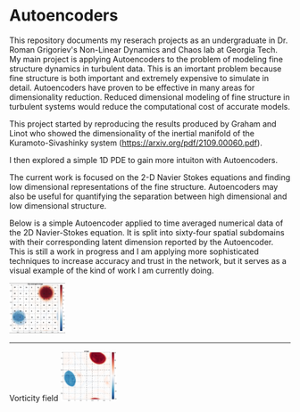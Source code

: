 # Autoencoders
This repository documents my reserach projects as an undergraduate in Dr. Roman Grigoriev's Non-Linear Dynamics and Chaos lab at Georgia Tech.
My main project is applying Autoencoders to the problem of modeling fine structure dynamics in turbulent data. This is an imortant problem because fine structure is both important and extremely expensive to simulate in detail. Autoencoders have proven to be effective in many areas for dimensionality reduction. Reduced dimensional modeling of fine structure in turbulent systems would reduce the computational cost of accurate models. 

This project started by reproducing the results produced by Graham and Linot who showed the dimensionality of the inertial manifold of the Kuramoto-Sivashinky system (https://arxiv.org/pdf/2109.00060.pdf).

I then explored a simple 1D PDE to gain more intuiton with Autoencoders.

The current work is focused on the 2-D Navier Stokes equations and finding low dimensional representations of the fine structure. Autoencoders may also be useful for quantifying the separation between high dimensional and low dimensional structure. 

Below is a simple Autoencoder applied to time averaged numerical data of the 2D Navier-Stokes equation. It is split into sixty-four spatial subdomains with their corresponding latent dimension reported by the Autoencoder. This is still a work in progress and I am applying more sophisticated techniques to increase accuracy and trust in the network, but it serves as a visual example of the kind of work I am currently doing. 

<img
  src="singlePeriodLatentDims.png"
  alt="Alt text"
  title="Optional title"
  style="display: inline-block; margin: 0 auto; max-width: 100px">


_______________________________________________________________
Vorticity field
<img
  src="vorticity_images.gif"
  alt="Alt text"
  title="Optional title"
  style="display: inline-block; margin: 0 auto; max-width: 100px">
